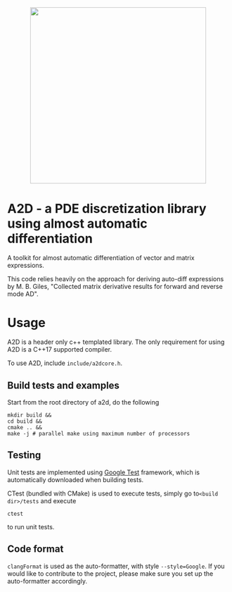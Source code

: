 
<h2 align="center">
    <img src="docs/a2d_logo.svg" width="400" />
</h2>

# A2D - a PDE discretization library using almost automatic differentiation

A toolkit for almost automatic differentiation of vector and matrix expressions.

This code relies heavily on the approach for deriving auto-diff expressions by
M. B. Giles, "Collected matrix derivative results for forward and reverse mode
AD".

# Usage

A2D is a header only c++ templated library. The only requirement for using A2D is a C++17 supported compiler.

To use A2D, include ```include/a2dcore.h```.

## Build tests and examples

Start from the root directory of a2d, do the following
```
mkdir build &&
cd build &&
cmake .. &&
make -j # parallel make using maximum number of processors
```

## Testing
Unit tests are implemented using [Google
Test](https://google.github.io/googletest/primer.html) framework, which is
automatically downloaded when building tests.

CTest (bundled with CMake) is used to execute tests, simply go to```<build
dir>/tests``` and execute
```
ctest
```
to run unit tests.

## Code format
```clangFormat``` is used as the auto-formatter, with style ```--style=Google```.
 If you would like to contribute to the project, please make sure you set up the
 auto-formatter accordingly.

